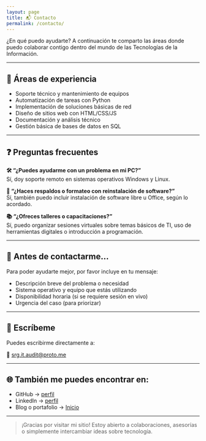 ```yaml
---
layout: page
title: 📬 Contacto
permalink: /contacto/
---
```


¿En qué puedo ayudarte? A continuación te comparto las áreas donde puedo colaborar contigo dentro del mundo de las Tecnologías de la Información.

---

## 💼 Áreas de experiencia

- Soporte técnico y mantenimiento de equipos
- Automatización de tareas con Python
- Implementación de soluciones básicas de red
- Diseño de sitios web con HTML/CSS/JS
- Documentación y análisis técnico
- Gestión básica de bases de datos en SQL

---

## ❓ Preguntas frecuentes

**🛠️ “¿Puedes ayudarme con un problema en mi PC?”**  
Sí, doy soporte remoto en sistemas operativos Windows y Linux.

**💾 “¿Haces respaldos o formateo con reinstalación de software?”**  
Sí, también puedo incluir instalación de software libre u Office, según lo acordado.

**📚 “¿Ofreces talleres o capacitaciones?”**  
Sí, puedo organizar sesiones virtuales sobre temas básicos de TI, uso de herramientas digitales o introducción a programación.

---

## 📢 Antes de contactarme...

Para poder ayudarte mejor, por favor incluye en tu mensaje:

- Descripción breve del problema o necesidad
- Sistema operativo y equipo que estás utilizando
- Disponibilidad horaria (si se requiere sesión en vivo)
- Urgencia del caso (para priorizar)

---

## 📩 Escríbeme

Puedes escribirme directamente a:

📧 [srg.it.audit@proto.me](mailto:srg.it.audit@proto.me)

---

## 🌐 También me puedes encontrar en:

- GitHub → [perfil](https://github.com/srg-info)
- LinkedIn → [perfil](https://www.linkedin.com/in/ing-sergio/)
- Blog o portafolio → [Inicio](/)

---

> ¡Gracias por visitar mi sitio! Estoy abierto a colaboraciones, asesorías o simplemente intercambiar ideas sobre tecnología.
